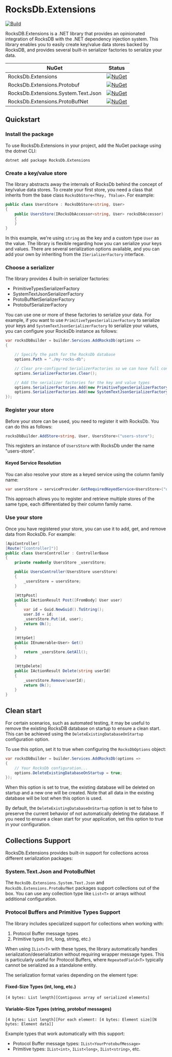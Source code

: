 # RocksDb.Extensions

[![Build](https://github.com/Havret/RocksDb.Extensions/actions/workflows/build.yml/badge.svg)](https://github.com/Havret/RocksDb.Extensions/actions/workflows/build.yml)

RocksDB.Extensions is a .NET library that provides an opinionated integration of RocksDB with the .NET dependency injection system. This library enables you to easily create key/value data stores backed by RocksDB, and provides several built-in serializer factories to serialize your data.

|NuGet|Status|
|------|-------------|
|RocksDb.Extensions|[![NuGet](https://img.shields.io/nuget/vpre/RocksDb.Extensions.svg)](https://www.nuget.org/packages/RocksDb.Extensions/)
|RocksDb.Extensions.Protobuf|[![NuGet](https://img.shields.io/nuget/vpre/RocksDb.Extensions.Protobuf.svg)](https://www.nuget.org/packages/RocksDb.Extensions.Protobuf/)
|RocksDb.Extensions.System.Text.Json|[![NuGet](https://img.shields.io/nuget/vpre/RocksDb.Extensions.System.Text.Json.svg)](https://www.nuget.org/packages/RocksDb.Extensions.System.Text.Json/)
|RocksDb.Extensions.ProtoBufNet|[![NuGet](https://img.shields.io/nuget/vpre/RocksDb.Extensions.ProtoBufNet.svg)](https://www.nuget.org/packages/RocksDb.Extensions.ProtoBufNet/)

## Quickstart

### Install the package

To use RocksDb.Extensions in your project, add the NuGet package using the dotnet CLI:

```
dotnet add package RocksDb.Extensions
```

### Create a key/value store

The library abstracts away the internals of RocksDb behind the concept of key/value data stores. To create your first store, you need a class that inherits from the base class `RocksDbStore<TKey, TValue>`. For example:

```csharp
public class UsersStore : RocksDbStore<string, User>
{
    public UsersStore(IRocksDbAccessor<string, User> rocksDbAccessor) : base(rocksDbAccessor)
    {
    }
}
```

In this example, we're using `string` as the key and a custom type `User` as the value. The library is flexible regarding how you can serialize your keys and values. There are several serialization options available, and you can add your own by inheriting from the `ISerializerFactory` interface.

### Choose a serializer

The library provides 4 built-in serializer factories:

- PrimitiveTypesSerializerFactory
- SystemTextJsonSerializerFactory
- ProtoBufNetSerializerFactory
- ProtobufSerializerFactory

You can use one or more of these factories to serialize your data. For example, if you want to use `PrimitiveTypesSerializerFactory` to serialize your keys and `SystemTextJsonSerializerFactory` to serialize your values, you can configure your RocksDb instance as follows:

```csharp
var rocksDbBuilder = builder.Services.AddRocksDb(options =>
{

    // Specify the path for the RocksDb database
    options.Path = "./my-rocks-db";

    // Clear pre-configured SerializerFactories so we can have full control over the order in which serializers will be resolved.
    options.SerializerFactories.Clear();

    // Add the serializer factories for the key and value types
    options.SerializerFactories.Add(new PrimitiveTypesSerializerFactory());
    options.SerializerFactories.Add(new SystemTextJsonSerializerFactory());
});
```

### Register your store

Before your store can be used, you need to register it with RocksDb. You can do this as follows:

```csharp
rocksDbBuilder.AddStore<string, User, UsersStore>("users-store");
```

This registers an instance of `UsersStore` with RocksDb under the name "users-store".

#### Keyed Service Resolution
You can also resolve your store as a keyed service using the column family name:

```csharp
var usersStore = serviceProvider.GetRequiredKeyedService<UsersStore>("users-store");
```

This approach allows you to register and retrieve multiple stores of the same type, each differentiated by their column family name.

### Use your store

Once you have registered your store, you can use it to add, get, and remove data from RocksDb. For example:

```csharp
[ApiController]
[Route("[controller]")]
public class UsersController : ControllerBase
{
    private readonly UsersStore _usersStore;

    public UsersController(UsersStore usersStore)
    {
        _usersStore = usersStore;
    }

    [HttpPost]
    public IActionResult Post([FromBody] User user)
    {
        var id = Guid.NewGuid().ToString();
        user.Id = id;
        _usersStore.Put(id, user);
        return Ok();
    }

    [HttpGet]
    public IEnumerable<User> Get()
    {
        return _usersStore.GetAll();
    }

    [HttpDelete]
    public IActionResult Delete(string userId)
    {
        _usersStore.Remove(userId);
        return Ok();
    }
}
```

## Clean start

For certain scenarios, such as automated testing, it may be useful to remove the existing RocksDB database on startup to ensure a clean start. This can be achieved using the `DeleteExistingDatabaseOnStartup` configuration option.

To use this option, set it to true when configuring the `RocksDbOptions` object:

```csharp
var rocksDbBuilder = builder.Services.AddRocksDb(options =>
{
    // Your RocksDb configuration... 
    options.DeleteExistingDatabaseOnStartup = true;
});
```

When this option is set to true, the existing database will be deleted on startup and a new one will be created. Note that all data in the existing database will be lost when this option is used.

By default, the `DeleteExistingDatabaseOnStartup` option is set to false to preserve the current behavior of not automatically deleting the database. If you need to ensure a clean start for your application, set this option to true in your configuration.

## Collections Support

RocksDb.Extensions provides built-in support for collections across different serialization packages:

### System.Text.Json and ProtoBufNet

The `RocksDb.Extensions.System.Text.Json` and `RocksDb.Extensions.ProtoBufNet` packages support collections out of the box. You can use any collection type like `List<T>` or arrays without additional configuration.

### Protocol Buffers and Primitive Types Support

The library includes specialized support for collections when working with:

1. Protocol Buffer message types
2. Primitive types (int, long, string, etc.)

When using `IList<T>` with these types, the library automatically handles serialization/deserialization without requiring wrapper message types. This is particularly useful for Protocol Buffers, where `RepeatedField<T>` typically cannot be serialized as a standalone entity.

The serialization format varies depending on the element type:

#### Fixed-Size Types (int, long, etc.)

```
[4 bytes: List length][Contiguous array of serialized elements]
```

#### Variable-Size Types (string, protobuf messages)

```
[4 bytes: List length][For each element: [4 bytes: Element size][N bytes: Element data]]
```

Example types that work automatically with this support:

- Protocol Buffer message types: `IList<YourProtobufMessage>`
- Primitive types: `IList<int>`, `IList<long>`, `IList<string>`, etc.